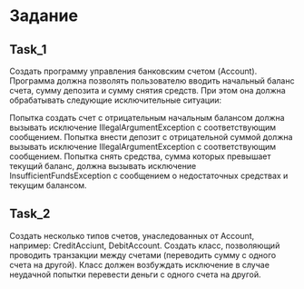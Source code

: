 # Задание

## Task_1 
Создать программу управления банковским счетом (Account).
Программа должна позволять пользователю вводить начальный баланс счета, сумму депозита и сумму снятия средств. При этом она должна обрабатывать следующие исключительные ситуации:

Попытка создать счет с отрицательным начальным балансом должна вызывать исключение IllegalArgumentException с соответствующим сообщением.
Попытка внести депозит с отрицательной суммой должна вызывать исключение IllegalArgumentException с соответствующим сообщением.
Попытка снять средства, сумма которых превышает текущий баланс, должна вызывать исключение InsufficientFundsException с сообщением о недостаточных средствах и текущим балансом.

## Task_2 
Создать несколько типов счетов, унаследованных от Account, например: CreditAcciunt, DebitAccount.
Создать класс, позволяющий проводить транзакции между счетами (переводить сумму с одного счета на другой). Класс должен возбуждать исключение в случае неудачной попытки перевести деньги с одного счета на другой.
